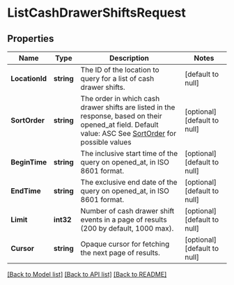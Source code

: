 # ListCashDrawerShiftsRequest

## Properties
Name | Type | Description | Notes
------------ | ------------- | ------------- | -------------
**LocationId** | **string** | The ID of the location to query for a list of cash drawer shifts. | [default to null]
**SortOrder** | **string** | The order in which cash drawer shifts are listed in the response, based on their opened_at field. Default value: ASC See [SortOrder](#type-sortorder) for possible values | [optional] [default to null]
**BeginTime** | **string** | The inclusive start time of the query on opened_at, in ISO 8601 format. | [optional] [default to null]
**EndTime** | **string** | The exclusive end date of the query on opened_at, in ISO 8601 format. | [optional] [default to null]
**Limit** | **int32** | Number of cash drawer shift events in a page of results (200 by default, 1000 max). | [optional] [default to null]
**Cursor** | **string** | Opaque cursor for fetching the next page of results. | [optional] [default to null]

[[Back to Model list]](../README.md#documentation-for-models) [[Back to API list]](../README.md#documentation-for-api-endpoints) [[Back to README]](../README.md)

